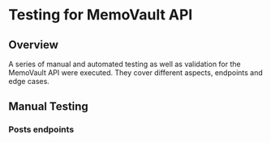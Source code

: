 # Testing for MemoVault API

## Overview 

A series of manual and automated testing as well as validation for the MemoVault API were executed. They cover different aspects, endpoints and edge cases.


## Manual Testing

### Posts endpoints